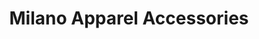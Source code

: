 ---
title: "Milano Apparel Accessories"
url: /minneapolis/milano-apparel-accessories/
shop: Kleidung
---